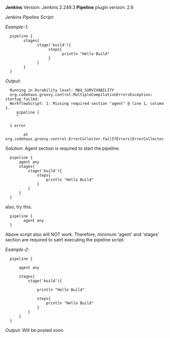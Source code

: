 
**Jenkins** Version: Jenkins 2.249.3
**Pipeline** plugin version: 2.6

*Jenkins Pipeline Script*:

*Example-1*:

      pipeline {
            stages{
                  stage('build'){
                       steps{
                             println "Hello Build"
                       } 
                  }
            }
      }

*Output*:

      Running in Durability level: MAX_SURVIVABILITY
      org.codehaus.groovy.control.MultipleCompilationErrorsException: startup failed:
      WorkflowScript: 1: Missing required section "agent" @ line 1, column 1.
         pipeline {
         ^

      1 error

            at org.codehaus.groovy.control.ErrorCollector.failIfErrors(ErrorCollector.java:310)

*Solution*: Agent section is required to start the pipeline.

      pipeline {
          agent any
          stages{
              stage('build'){
                  steps{
                      println "Hello Build"
                  } 
              }
          }
      }
      
also, try this. 

      pipeline {
            agent any
      }
      
Above script also will NOT work. Therefore, minimum 'agent' and 'stages' section are required to satrt executing the pipeline script.


*Example-2*:

      pipeline {

          agent any

          stages{
              stage('build'){

                  println "Hello Build"

                  steps{
                      println "Hello Build"
                  }
              }
          }
      }

*Output*: Will be posted soon
